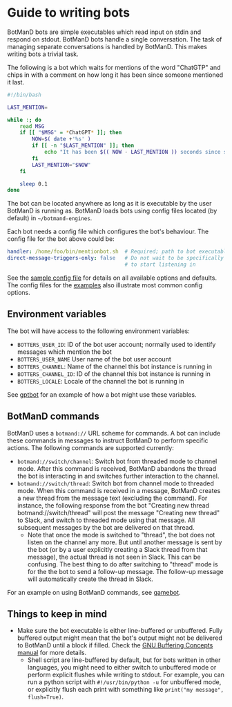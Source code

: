 # Guide to writing bots

BotManD bots are simple executables which read input on stdin and respond on
stdout. BotManD bots handle a single conversation. The task of managing separate
conversations is handled by BotManD. This makes writing bots a trivial task.

The following is a bot which waits for mentions of the word "ChatGTP" and chips
in with a comment on how long it has been since someone mentioned it last.

```bash
#!/bin/bash

LAST_MENTION=

while :; do
    read MSG
    if [[ "$MSG" = *ChatGPT* ]]; then
        NOW=$( date +'%s' )
        if [[ -n "$LAST_MENTION" ]]; then
            echo "It has been $(( NOW - LAST_MENTION )) seconds since someone mentioned ChatGPT last!"
        fi
        LAST_MENTION="$NOW"
    fi

    sleep 0.1
done
```

The bot can be located anywhere as long as it is executable by the user BotManD
is running as.  BotManD loads bots using config files located (by default) in
`~/botmand-engines`.

Each bot needs a config file which configures the bot's behaviour. The config
file for the bot above could be:

```yaml
handler: /home/foo/bin/mentionbot.sh  # Required; path to bot executable
direct-message-triggers-only: false   # Do not wait to be specifically mentioned
                                      # to start listening in
```

See the [sample config file](examples/sample-config.yaml) for details on all
available options and defaults. The config files for the [examples](examples)
also illustrate most common config options.

## Environment variables

The bot will have access to the following environment variables:

* `BOTTERS_USER_ID`: ID of the bot user account; normally used to identify messages which mention the bot
* `BOTTERS_USER_NAME` User name of the bot user account
* `BOTTERS_CHANNEL`: Name of the channel this bot instance is running in
* `BOTTERS_CHANNEL_ID`: ID of the channel this bot instance is running in
* `BOTTERS_LOCALE`: Locale of the channel the bot is running in

See [gptbot](examples/gptbot/gptbot.py) for an example of how a bot might use these variables.

## BotManD commands

BotManD uses a `botmand://` URL scheme for commands. A bot can include these
commands in messages to instruct BotManD to perform specific actions.  The
following commands are supported currently:

* `botmand://switch/channel`: Switch bot from threaded mode to channel mode.
  After this command is received, BotManD abandons the thread the bot is
  interacting in and switches further interaction to the channel.
* `botmand://switch/thread`: Switch bot from channel mode to threaded mode.
  When this command is received in a message, BotManD creates a new thread from
  the message text (excluding the command). For instance, the following response
  from the bot "Creating new thread botmand://switch/thread" will post the
  message "Creating new thread" to Slack, and switch to threaded mode using that
  message. All subsequent messages by the bot are delivered on that thread.
  * Note that once the mode is switched to "thread", the bot does not listen on
    the channel any more. But until another message is sent by the bot (or by a
    user explicitly creating a Slack thread from that message), the actual
    thread is not seen in Slack. This can be confusing. The best thing to do
    after switching to "thread" mode is for the the bot to send a follow-up
    message. The follow-up message will automatically create the thread in
    Slack.

For an example on using BotManD commands, see [gamebot](examples/gamebot).

## Things to keep in mind

* Make sure the bot executable is either line-buffered or unbuffered.
  Fully buffered output might mean that the bot's output might not be delivered
  to BotManD until a block if filled. Check the [GNU Buffering Concepts
  manual](https://www.gnu.org/software/libc/manual/html_node/Buffering-Concepts.html)
  for more details.
  * Shell script are line-buffered by default, but for bots written in other
    languages, you might need to either switch to unbuffered mode or perform
    explicit flushes while writing to stdout.  For example, you can run a python
    script with `#!/usr/bin/python -u` for unbuffered mode, or explicitly flush
    each print with something like `print("my message", flush=True)`.
